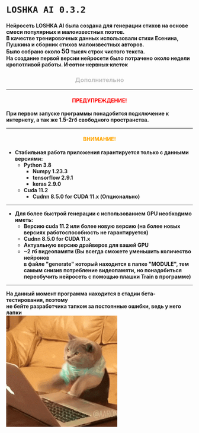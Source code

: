 # `LOSHKA AI 0.3.2`

**Нейросеть LOSHKA AI была создана для генерации стихов на основе смеси 
популярных и малоизвестных поэтов. \
В качестве тренировочных данных использовали стихи
Есенина, Пушкина и сборник стихов малоизвестных авторов. \
Было собрано около <big>50</big> тысяч строк чистого текста. \
На создание первой версии нейросети было потрачено около недели кропотливой
работы. ~~И сотни нервных клеток~~**




### <center><span style="color:#C0C0C0">Дополнительно</span></center>

***
<H4><center><span style="color:red">ПРЕДУПРЕЖДЕНИЕ!</span></center></H4>

**При первом запуске программы понадобится подключение к интернету, а так 
же 1.5-2гб свободного пространства.**

***
<H4><center><span style="color:orange">ВНИМАНИЕ!</span></center></H4>


* **Стабильная работа приложения гарантируется только с данными версиями:**
  * **Python 3.8**
    * **Numpy 1.23.3** 
    * **tensorflow 2.9.1**
    * **keras 2.9.0**
  * **Cuda 11.2**
    * **Cudnn 8.5.0 for CUDA 11.x (Опционально)**

***

* **Для более быстрой генерации с использованием GPU необходимо иметь:**
  * **Версию cuda 11.2 или более новую версию (на более новых версиях работоспособность не гарантируется)**
  * **Cudnn 8.5.0 for CUDA 11.x**
  * **Актуальную версию драйверов для вашей GPU**
  * **~2 гб видеопамяти (Вы всегда сможете уменьшить количество нейронов \
  в файле "generate" который находится в папке "MODULE", тем самым снизив 
  потребление видеопамяти, но понадобиться переобучить нейросеть с помощью плашки Train в программе)**

***

**На данный момент программа находится в стадии бета-тестирования, поэтому\
не бейте разработчика тапком за постоянные ошибки, ведь у него лапки**  
![image](DATA/icon/G7Ucu.gif)
